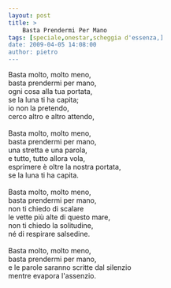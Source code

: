 ```yaml
---
layout: post
title: >
    Basta Prendermi Per Mano
tags: [speciale,onestar,scheggia d'essenza,]
date: 2009-04-05 14:08:00
author: pietro
---
```

Basta molto, molto meno,<br/>basta prendermi per mano,<br/>ogni cosa alla tua portata,<br/>se la luna ti ha capita;<br/>io non la pretendo,<br/>cerco altro e altro attendo,<br/><br/>Basta molto, molto meno,<br/>basta prendermi per mano,<br/>una stretta e una parola,<br/>e tutto, tutto allora vola,<br/>esprimere è oltre la nostra portata,<br/>se la luna ti ha capita.<br/><br/>Basta molto, molto meno,<br/>basta prendermi per mano,<br/>non ti chiedo di scalare<br/>le vette più alte di questo mare,<br/>non ti chiedo la solitudine,<br/>né di respirare salsedine.<br/><br/>Basta molto, molto meno,<br/>basta prendermi per mano,<br/>e le parole saranno scritte dal silenzio<br/>mentre evapora l'assenzio.

